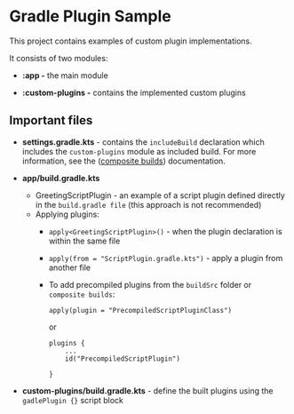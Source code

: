 # Gradle Plugin Sample

This project contains examples of custom plugin implementations.

It consists of two modules:

- **:app -** the main module

- **:custom-plugins -** contains the implemented custom plugins

## Important files

- **settings.gradle.kts** - contains the `includeBuild` declaration which includes the `custom-plugins` module as included build. For more information, see the ([composite builds](https://docs.gradle.org/current/userguide/composite_builds.html)) documentation.
  
- **app/build.gradle.kts**
    - GreetingScriptPlugin - an example of a script plugin defined directly in the `build.gradle file` (this approach is not recommended)
    - Applying plugins:
        - `apply<GreetingScriptPlugin>()` - when the plugin declaration is within the same file
        - `apply(from = "ScriptPlugin.gradle.kts")` - apply a plugin from another file
        - To add precompiled plugins from the `buildSrc` folder or `composite builds`:
     
          ```
          apply(plugin = "PrecompiledScriptPluginClass")
          ```
          
          or

          ```
          plugins {
              ...
              id("PrecompiledScriptPlugin")
          
          }
          ```

- **custom-plugins/build.gradle.kts** - define the built plugins using the `gadlePlugin {}` script block
